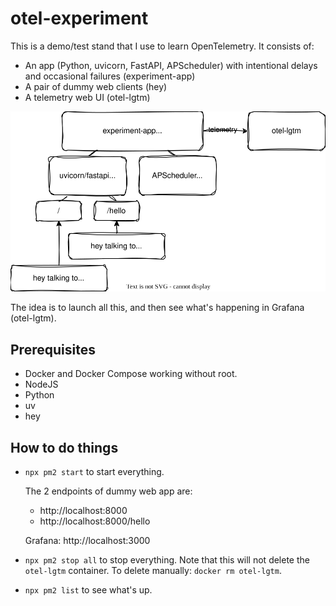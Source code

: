# otel-experiment

This is a demo/test stand that I use to learn OpenTelemetry. It consists of:

* An app (Python, uvicorn, FastAPI, APScheduler) with intentional delays and occasional failures (experiment-app)
* A pair of dummy web clients (hey)
* A telemetry web UI (otel-lgtm)

![](masala.drawio.svg)

The idea is to launch all this, and then see what's happening in Grafana (otel-lgtm).

## Prerequisites

* Docker and Docker Compose working without root.
* NodeJS
* Python
* uv
* hey

## How to do things

* `npx pm2 start` to start everything.

  The 2 endpoints of dummy web app are:
  
  * http://localhost:8000
  * http://localhost:8000/hello
  
  Grafana: http://localhost:3000

* `npx pm2 stop all` to stop everything. Note that this will not delete the `otel-lgtm` container. To delete manually: `docker rm otel-lgtm`.
* `npx pm2 list` to see what's up.
